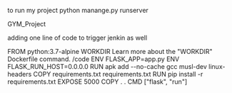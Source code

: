 to run my project python manange.py runserver

 GYM_Project

adding one line of code to trigger jenkin as well



FROM python:3.7-alpine
WORKDIR
Learn more about the "WORKDIR" Dockerfile command.
 /code
ENV FLASK_APP=app.py
ENV FLASK_RUN_HOST=0.0.0.0
RUN apk add --no-cache gcc musl-dev linux-headers
COPY requirements.txt requirements.txt
RUN pip install -r requirements.txt
EXPOSE 5000
COPY . .
CMD ["flask", "run"]
